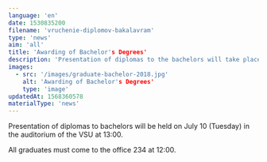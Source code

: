 ```yaml
---
language: 'en'
date: 1530835200
filename: 'vruchenie-diplomov-bakalavram'
type: 'news'
aim: 'all'
title: 'Awarding of Bachelor's Degrees'
description: 'Presentation of diplomas to the bachelors will take place on 10 July (Tuesday)...'
images:
  - src: '/images/graduate-bachelor-2018.jpg'
    alt: 'Awarding of Bachelor's Degrees'
    type: 'image'
updatedAt: 1568360578
materialType: 'news'
---
```

Presentation of diplomas to bachelors will be held on July 10 (Tuesday) in the auditorium of the VSU at 13:00.

All graduates must come to the office 234 at 12:00.
